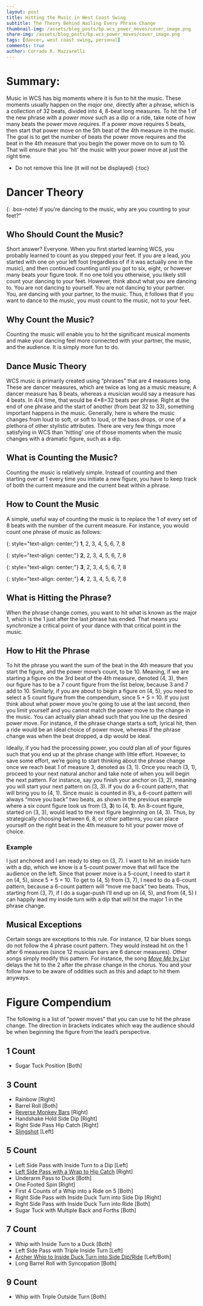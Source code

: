 ```yaml
---
layout: post
title: Hitting the Music in West Coast Swing
subtitle: The Theory Behind Nailing Every Phrase Change
thumbnail-img: /assets/blog_posts/bp.wcs_power_moves/cover_image.png
share-img: /assets/blog_posts/bp.wcs_power_moves/cover_image.png
tags: [dancer, west coast swing, personal]
comments: true
author: Corrado R. Mazzarelli
---
```


# Summary:
Music in WCS has big moments where it is fun to hit the music. These moments usually happen on the _major one_, directly after a phrase, which is a collection of 32 beats, divided into 4, 8-beat long measures. To hit the 1 of the new phrase with a _power move_ such as a dip or a ride, take note of how many beats the power move requires. If a power move requires 5 beats, then start that power move on the 5th beat of the 4th measure in the music. The goal is to get the number of beats the power move requires and the beat in the 4th measure that you begin the power move on to sum to 10. That will ensure that you 'hit' the music with your power move at just the right time. 

* Do not remove this line (it will not be displayed)
{:toc}


# Dancer Theory

{: .box-note}
If you're dancing to the music, why are you counting to your feet?"


## Who Should Count the Music?

Short answer? Everyone.
When you first started learning WCS, you probably learned to count as you stepped your feet. If you are a lead, you started with one on your left foot (regardless of if it was actually one in the music), and then continued counting until you got to six, eight, or however many beats your figure took. If no one told you otherwise, you likely still count your dancing to your feet. However, think about what you are dancing to. You are not dancing to yourself. You are not dancing to your partner. You, are dancing with your partner, to the music. Thus, it follows that if you want to dance to the music, you must count to the music, not to your feet.

## Why Count the Music?

Counting the music will enable you to hit the significant musical moments and make your dancing feel more connected with your partner, the music, and the audience. It is simply more fun to do. 


## Dance Music Theory

WCS music is primarily created using “phrases” that are 4 measures long. These are dancer measures, which are twice as long as a music measure; A dancer measure has 8 beats, whereas a musician would say a measure has 4 beats. In 4/4 time, that would be 4*8=32 beats per phrase. Right at the end of one phrase and the start of another (from beat 32 to 33), something important happens in the music. Generally, here is where the music changes from loud to soft, or soft to loud, or the bass drops, or one of a plethora of other stylistic attributes. There are very few things more satisfying in WCS than 'hitting' one of those moments when the music changes with a dramatic figure, such as a dip.

## What is Counting the Music?

Counting the music is relatively simple. Instead of counting and then starting over at 1 every time you initiate a new figure, you have to keep track of both the current measure and the current beat within a phrase.

## How to Count the Music

A simple, useful way of counting the music is to replace the 1 of every set of 8 beats with the number of the current measure. For instance, you would count one phrase of music as follows:

{: style="text-align: center;"}
**1**, 2, 3, 4, 5, 6, 7, 8

{: style="text-align: center;"}
**2**, 2, 3, 4, 5, 6, 7, 8

{: style="text-align: center;"}
**3**, 2, 3, 4, 5, 6, 7, 8

{: style="text-align: center;"}
**4**, 2, 3, 4, 5, 6, 7, 8

## What is Hitting the Phrase?
When the phrase change comes, you want to hit what is known as the major 1, which is the 1 just after the last phrase has ended. That means you synchronize a critical point of your dance with that critical point in the music. 

## How to Hit the Phrase

To hit the phrase you want the sum of the beat in the 4th measure that you start the figure, and the power move’s count, to be 10. Meaning, if we are starting a figure on the 3rd beat of the 4th measure, denoted (4, 3), then our figure has to be a 7 count figure from the list below, because 3 and 7 add to 10. Similarly, if you are about to begin a figure on (4, 5), you need to select a 5 count figure from the compendium, since 5 + 5 = 10. 
If you just think about what power move you’re going to use at the last second, then you limit yourself and you cannot match the power move to the change in the music. You can actually plan ahead such that you line up the desired power move. For instance, if the phrase change starts a soft, lyrical hit, then a ride would be an ideal choice of power move, whereas if the phrase change was when the beat dropped, a dip would be ideal. 

Ideally, if you had the processing power, you could plan all of your figures such that you end up at the phrase change with little effort. However, to save some effort, we’re going to start thinking about the phrase change once we reach beat 1 of measure 3, denoted as (3, 1). Once you reach (3, 1), proceed to your next natural anchor and take note of when you will begin the next pattern. For instance, say you finish your anchor on (3, 2), meaning you will start your next pattern on (3, 3). If you do a 6-count pattern, that will bring you to (4, 1). Since music is counted in 8’s, a 6-count pattern will always “move you back” two beats, as shown in the previous example where a six count figure took us from (3, **3**) to (4, **1**). An 8-count figure, started on (3, 3), would lead to the next figure beginning on (4, 3). Thus, by strategically choosing between 6, 8, or other patterns, you can place yourself on the right beat in the 4th measure to hit your power move of choice.

### Example

I just anchored and I am ready to step on (3, 7). I want to hit an inside turn with a dip, which we know is a 5-count power move that will face the audience on the left. Since that power move is a 5-count, I need to start it on (4, 5), since 5 + 5 = 10. To get to (4, 5) from (3, 7), I need to do a 6-count pattern, because a 6-count pattern will “move me back” two beats. 
Thus, starting from (3, 7), if I do a sugar-push I’ll end up on (4, 5), and from (4, 5) I can happily lead my inside turn with a dip that will hit the major 1 in the phrase change. 

## Musical Exceptions

Certain songs are exceptions to this rule. For instance, 12 bar blues songs do not follow the 4 phrase count pattern. They would instead hit on the 1 after 6 measures (since 12 musician bars are 6 dancer measures). Other songs simply modify this pattern. For instance, the song [_Move Me_ by Liyr](https://www.youtube.com/watch?v=mSrw5KTwvrA) delays the hit to the 2 after the phrase change in the chorus. You and your follow have to be aware of oddities such as this and adapt to hit them anyways. 

# Figure Compendium

The following is a list of “power moves” that you can use to hit the phrase change. The direction in brackets indicates which way the audience should be when beginning the figure from the lead’s perspective.

## 1 Count

- Sugar Tuck Position [Both]

## 3 Count

- Rainbow [Right]
- Barrel Roll [Both]
- [Reverse Monkey Bars](https://www.youtube.com/watch?v=d0-BRWinWMU) [Right]
- Handshake Hold Side Dip [Right]
- Right Side Pass Hip Catch [Right]
- [Slingshot](https://www.youtube.com/watch?v=0a2z7VlTKGs) [Left]

## 5 Count

- Left Side Pass with Inside Turn to a Dip [Left]
- [Left Side Pass with a Wrap to Hip Catch](https://www.youtube.com/watch?v=xKIxj10nX7w) [Right]
- Underarm Pass to Duck [Both]
- One Footed Spin [Right]
- First 4 Counts of a Whip into a Ride on 5 [Both]
- Right Side Pass with Inside Duck Turn into Side Dip [Right]
- Right Side Pass with Inside Duck Turn into Ride [Both]
- Sugar Tuck with Multiple Back and Forths [Both]

## 7 Count

- Whip with Inside Turn to a Duck [Both]
- Left Side Pass with Triple Inside Turn [Left]
- [Archer Whip to Inside Duck Turn into Side Dip/Ride](https://youtu.be/8e83By6DE_A?si=Aiw_zOKdxcEXusaP&t=42) [Left/Both]
- Long Barrel Roll with Syncopation [Both]

## 9 Count

- Whip with Triple Outside Turn [Both]

